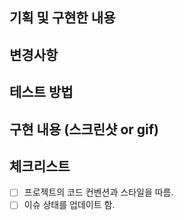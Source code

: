 ## 기획 및 구현한 내용

<!-- 구현한 기능에 관련된 기획을 서술 -->

## 변경사항

<!-- 주요 변경점 서술 -->

## 테스트 방법

<!-- 구현된 내용을 테스트 할 방법을 자세히 서술 -->

## 구현 내용 (스크린샷 or gif)

<!-- 구현 내용을 리뷰어가 확인할 수 있도록 스크린샷 or gif 등을 활용해 서술 -->

## 체크리스트

<!-- 본인이 체크해야될 사항들을 빠짐없이 기록하기 위한 것 -->
<!-- 확인된 부분들에 체크표시하여 확인했다는 사실을 알려줌 -->

- [ ] 프로젝트의 코드 컨벤션과 스타일을 따름.
- [ ] 이슈 상태를 업데이트 함.
